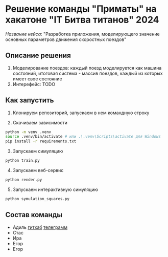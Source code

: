 # Решение команды "Приматы" на хакатоне "IT Битва титанов" 2024

*Название кейса*: "Разработка приложения, моделирующего значение основных параметров движения скоростных поездов"

## Описание решения

1. Моделирование поездов: каждый поезд моделируется как машина состояний, итоговая система - массив поездов, каждый из которых имеет свое состояние
2. Интерефейс: TODO

## Как запустить

1. Клонируем репозиторий, запускаем в нем командную строку

2. Скачиваем зависимости
```sh
python -m venv .venv
source .venv/bin/activate # или .\.venv\Scripts\activate для Windows
pip install -r requirements.txt
```

3. Запускаем симуляцию
```sh
python train.py
```

4. Запускаем веб-сервис
```sh
python render.py
```

5. Запускаем интерактивную симуляцию
```sh
python symulation_squares.py
```

## Состав команды

 - Адиль [гитхаб](https://github.com/LLLida) [телеграмм](https://t.me/AdilMokhammad)
 - Стас
 - Ира
 - Егор
 - Егор
